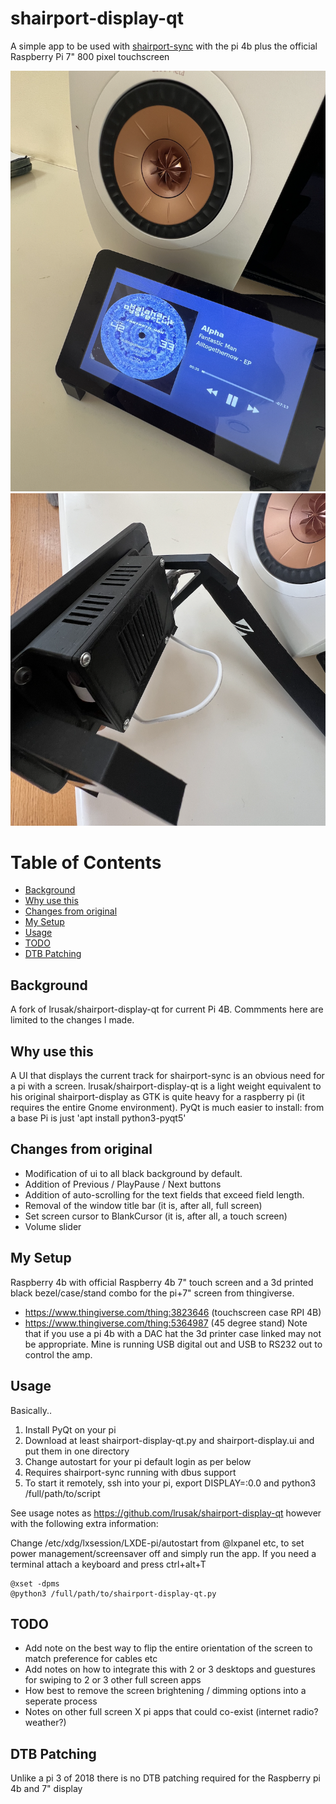 # shairport-display-qt

A simple app to be used with [shairport-sync](https://github.com/mikebrady/shairport-sync) with the pi 4b plus the official Raspberry Pi 7" 800 pixel touchscreen

![Example App Photo](shairport-display.png)
![Enclosure Photo](shairport-display-back.png)

Table of Contents
=================

  * [Background](#background)
  * [Why use this](#why-use-this)
  * [Changes from original](#changes)
  * [My Setup](#my-setup)
  * [Usage](#usage)
  * [TODO](#todo)
  * [DTB Patching](#dtb-patching)


## Background

A fork of lrusak/shairport-display-qt for current Pi 4B. Commments here are limited to the changes I made.

## Why use this

A UI that displays the current track for shairport-sync is an obvious need for a pi with a screen. lrusak/shairport-display-qt is a light weight equivalent to his original shairport-display as GTK is quite heavy for a raspberry pi (it requires the entire Gnome environment). PyQt is much easier to install: from a base Pi is just 'apt install python3-pyqt5'

## Changes from original

- Modification of ui to all black background by default.
- Addition of Previous / PlayPause / Next buttons
- Addition of auto-scrolling for the text fields that exceed field length.
- Removal of the window title bar (it is, after all, full screen)
- Set screen cursor to BlankCursor (it is, after all, a touch screen)
- Volume slider

## My Setup

Raspberry 4b with official Raspberry 4b 7" touch screen and a 3d printed black bezel/case/stand combo for the pi+7" screen from thingiverse.
- https://www.thingiverse.com/thing:3823646 (touchscreen case RPI 4B)
- https://www.thingiverse.com/thing:5364987 (45 degree stand)
Note that if you use a pi 4b with a DAC hat the 3d printer case linked may not be appropriate. Mine is running USB digital out and USB to RS232 out to control the amp.

## Usage
Basically..
1. Install PyQt on your pi
2. Download at least shairport-display-qt.py and shairport-display.ui and put them in one directory
3. Change autostart for your pi default login as per below
4. Requires shairport-sync running with dbus support
5. To start it remotely, ssh into your pi, export DISPLAY=:0.0 and python3 /full/path/to/script

See usage notes as https://github.com/lrusak/shairport-display-qt however with the following extra information: 

Change /etc/xdg/lxsession/LXDE-pi/autostart from @lxpanel etc, to set power management/screensaver off and simply run the app. If you need a terminal attach a keyboard and press ctrl+alt+T
```
@xset -dpms
@python3 /full/path/to/shairport-display-qt.py
```

## TODO

- Add note on the best way to flip the entire orientation of the screen to match preference for cables etc
- Add notes on how to integrate this with 2 or 3 desktops and guestures for swiping to 2 or 3 other full screen apps
- How best to remove the screen brightening / dimming options into a seperate process
- Notes on other full screen X pi apps that could co-exist (internet radio? weather?)

## DTB Patching

Unlike a pi 3 of 2018 there is no DTB patching required for the Raspberry pi 4b and 7" display

